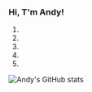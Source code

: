 <!-- A simple Bio for my GitHub Profile -->
### Hi, T'm Andy!


1.
2.
3.
4.
5.


<!-- GitHub stats from https://github.com/anuraghazra/github-readme-stats -->
![Andy's GitHub stats](https://github-readme-stats.vercel.app/api?username=andyjeanes&hide=contribs,prs&theme=blue-green)
